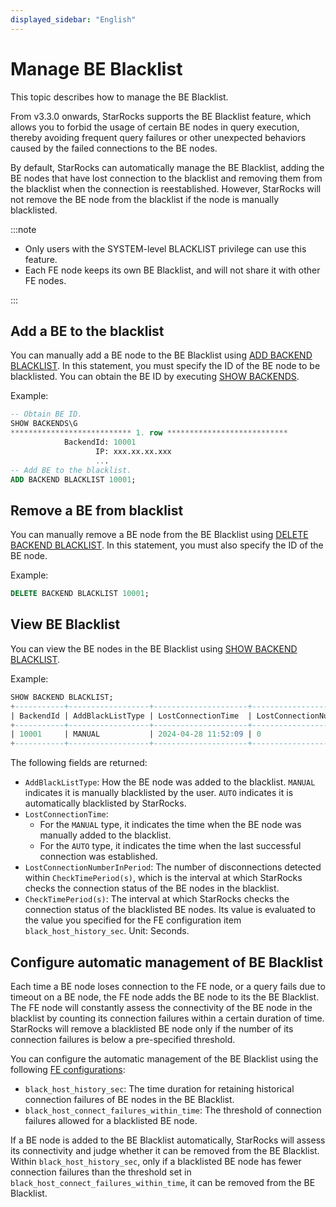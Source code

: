 ```yaml
---
displayed_sidebar: "English"
---
```


# Manage BE Blacklist

This topic describes how to manage the BE Blacklist.

From v3.3.0 onwards, StarRocks supports the BE Blacklist feature, which allows you to forbid the usage of certain BE nodes in query execution, thereby avoiding frequent query failures or other unexpected behaviors caused by the failed connections to the BE nodes.

By default, StarRocks can automatically manage the BE Blacklist, adding the BE nodes that have lost connection to the blacklist and removing them from the blacklist when the connection is reestablished. However, StarRocks will not remove the BE node from the blacklist if the node is manually blacklisted.

:::note

- Only users with the SYSTEM-level BLACKLIST privilege can use this feature.
- Each FE node keeps its own BE Blacklist, and will not share it with other FE nodes.

:::

## Add a BE to the blacklist

You can manually add a BE node to the BE Blacklist using [ADD BACKEND BLACKLIST](../../sql-reference/sql-statements/Administration/cluster-management/nodes_processes/ADD_BACKEND_BLACKLIST.md). In this statement, you must specify the ID of the BE node to be blacklisted. You can obtain the BE ID by executing [SHOW BACKENDS](../../sql-reference/sql-statements/Administration/cluster-management/nodes_processes/SHOW_BACKENDS.md).

Example:

```SQL
-- Obtain BE ID.
SHOW BACKENDS\G
*************************** 1. row ***************************
            BackendId: 10001
                   IP: xxx.xx.xx.xxx
                   ...
-- Add BE to the blacklist.
ADD BACKEND BLACKLIST 10001;
```

## Remove a BE from blacklist

You can manually remove a BE node from the BE Blacklist using [DELETE BACKEND BLACKLIST](../../sql-reference/sql-statements/Administration/cluster-management/nodes_processes/DELETE_BACKEND_BLACKLIST.md). In this statement, you must also specify the ID of the BE node.

Example:

```SQL
DELETE BACKEND BLACKLIST 10001;
```

## View BE Blacklist

You can view the BE nodes in the BE Blacklist using [SHOW BACKEND BLACKLIST](../../sql-reference/sql-statements/Administration/cluster-management/nodes_processes/SHOW_BACKEND_BLACKLIST.md).

Example:

```SQL
SHOW BACKEND BLACKLIST;
+-----------+------------------+---------------------+------------------------------+--------------------+
| BackendId | AddBlackListType | LostConnectionTime  | LostConnectionNumberInPeriod | CheckTimePeriod(s) |
+-----------+------------------+---------------------+------------------------------+--------------------+
| 10001     | MANUAL           | 2024-04-28 11:52:09 | 0                            | 5                  |
+-----------+------------------+---------------------+------------------------------+--------------------+
```

The following fields are returned:

- `AddBlackListType`: How the BE node was added to the blacklist. `MANUAL` indicates it is manually blacklisted by the user. `AUTO` indicates it is automatically blacklisted by StarRocks.
- `LostConnectionTime`:
  - For the `MANUAL` type, it indicates the time when the BE node was manually added to the blacklist.
  - For the `AUTO` type, it indicates the time when the last successful connection was established.
- `LostConnectionNumberInPeriod`: The number of disconnections detected within `CheckTimePeriod(s)`, which is the interval at which StarRocks checks the connection status of the BE nodes in the blacklist.
- `CheckTimePeriod(s)`: The interval at which StarRocks checks the connection status of the blacklisted BE nodes. Its value is evaluated to the value you specified for the FE configuration item `black_host_history_sec`. Unit: Seconds.

## Configure automatic management of BE Blacklist

Each time a BE node loses connection to the FE node, or a query fails due to timeout on a BE node, the FE node adds the BE node to its the BE Blacklist. The FE node will constantly assess the connectivity of the BE node in the blacklist by counting its connection failures within a certain duration of time. StarRocks will remove a blacklisted BE node only if the number of its connection failures is below a pre-specified threshold.

You can configure the automatic management of the BE Blacklist using the following [FE configurations](./FE_configuration.md):

- `black_host_history_sec`: The time duration for retaining historical connection failures of BE nodes in the BE Blacklist.
- `black_host_connect_failures_within_time`: The threshold of connection failures allowed for a blacklisted BE node.

If a BE node is added to the BE Blacklist automatically, StarRocks will assess its connectivity and judge whether it can be removed from the BE Blacklist. Within `black_host_history_sec`, only if a blacklisted BE node has fewer connection failures than the threshold set in `black_host_connect_failures_within_time`, it can be removed from the BE Blacklist.
